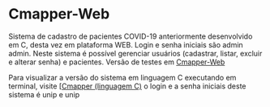 # Cmapper-Web
 Sistema de cadastro de pacientes COVID-19 anteriormente desenvolvido em C, desta vez em plataforma WEB. Login e senha iniciais são admin admin.
 Neste sistema é possível gerenciar usuários (cadastrar, listar, excluir e alterar senha) e pacientes. Versão de testes em <a href="https://prebelli.online/Cmapper-Web/"> Cmapper-Web</a>

 Para visualizar a versão do sistema em linguagem C executando em terminal, visite [<a href="https://github.com/ClaytonPrebelli/Cmapper">Cmapper (linguagem C)</a>  o login e a senha iniciais deste sistema é unip e unip
